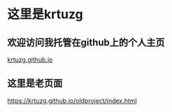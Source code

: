 # 这里是krtuzg



## 欢迎访问我托管在github上的个人主页

[krtuzg.github.io](https://krtuzg.github.io/)



## 这里是老页面

https://krtuzg.github.io/oldproject/index.html